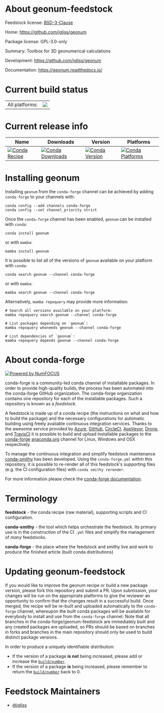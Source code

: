 About geonum-feedstock
======================

Feedstock license: [BSD-3-Clause](https://github.com/conda-forge/geonum-feedstock/blob/main/LICENSE.txt)

Home: https://github.com/jgliss/geonum

Package license: GPL-3.0-only

Summary: Toolbox for 3D geonumerical calculations

Development: https://github.com/jgliss/geonum

Documentation: https://geonum.readthedocs.io/

Current build status
====================


<table><tr><td>All platforms:</td>
    <td>
      <a href="https://dev.azure.com/conda-forge/feedstock-builds/_build/latest?definitionId=6775&branchName=main">
        <img src="https://dev.azure.com/conda-forge/feedstock-builds/_apis/build/status/geonum-feedstock?branchName=main">
      </a>
    </td>
  </tr>
</table>

Current release info
====================

| Name | Downloads | Version | Platforms |
| --- | --- | --- | --- |
| [![Conda Recipe](https://img.shields.io/badge/recipe-geonum-green.svg)](https://anaconda.org/conda-forge/geonum) | [![Conda Downloads](https://img.shields.io/conda/dn/conda-forge/geonum.svg)](https://anaconda.org/conda-forge/geonum) | [![Conda Version](https://img.shields.io/conda/vn/conda-forge/geonum.svg)](https://anaconda.org/conda-forge/geonum) | [![Conda Platforms](https://img.shields.io/conda/pn/conda-forge/geonum.svg)](https://anaconda.org/conda-forge/geonum) |

Installing geonum
=================

Installing `geonum` from the `conda-forge` channel can be achieved by adding `conda-forge` to your channels with:

```
conda config --add channels conda-forge
conda config --set channel_priority strict
```

Once the `conda-forge` channel has been enabled, `geonum` can be installed with `conda`:

```
conda install geonum
```

or with `mamba`:

```
mamba install geonum
```

It is possible to list all of the versions of `geonum` available on your platform with `conda`:

```
conda search geonum --channel conda-forge
```

or with `mamba`:

```
mamba search geonum --channel conda-forge
```

Alternatively, `mamba repoquery` may provide more information:

```
# Search all versions available on your platform:
mamba repoquery search geonum --channel conda-forge

# List packages depending on `geonum`:
mamba repoquery whoneeds geonum --channel conda-forge

# List dependencies of `geonum`:
mamba repoquery depends geonum --channel conda-forge
```


About conda-forge
=================

[![Powered by
NumFOCUS](https://img.shields.io/badge/powered%20by-NumFOCUS-orange.svg?style=flat&colorA=E1523D&colorB=007D8A)](https://numfocus.org)

conda-forge is a community-led conda channel of installable packages.
In order to provide high-quality builds, the process has been automated into the
conda-forge GitHub organization. The conda-forge organization contains one repository
for each of the installable packages. Such a repository is known as a *feedstock*.

A feedstock is made up of a conda recipe (the instructions on what and how to build
the package) and the necessary configurations for automatic building using freely
available continuous integration services. Thanks to the awesome service provided by
[Azure](https://azure.microsoft.com/en-us/services/devops/), [GitHub](https://github.com/),
[CircleCI](https://circleci.com/), [AppVeyor](https://www.appveyor.com/),
[Drone](https://cloud.drone.io/welcome), and [TravisCI](https://travis-ci.com/)
it is possible to build and upload installable packages to the
[conda-forge](https://anaconda.org/conda-forge) [anaconda.org](https://anaconda.org/)
channel for Linux, Windows and OSX respectively.

To manage the continuous integration and simplify feedstock maintenance
[conda-smithy](https://github.com/conda-forge/conda-smithy) has been developed.
Using the ``conda-forge.yml`` within this repository, it is possible to re-render all of
this feedstock's supporting files (e.g. the CI configuration files) with ``conda smithy rerender``.

For more information please check the [conda-forge documentation](https://conda-forge.org/docs/).

Terminology
===========

**feedstock** - the conda recipe (raw material), supporting scripts and CI configuration.

**conda-smithy** - the tool which helps orchestrate the feedstock.
                   Its primary use is in the construction of the CI ``.yml`` files
                   and simplify the management of *many* feedstocks.

**conda-forge** - the place where the feedstock and smithy live and work to
                  produce the finished article (built conda distributions)


Updating geonum-feedstock
=========================

If you would like to improve the geonum recipe or build a new
package version, please fork this repository and submit a PR. Upon submission,
your changes will be run on the appropriate platforms to give the reviewer an
opportunity to confirm that the changes result in a successful build. Once
merged, the recipe will be re-built and uploaded automatically to the
`conda-forge` channel, whereupon the built conda packages will be available for
everybody to install and use from the `conda-forge` channel.
Note that all branches in the conda-forge/geonum-feedstock are
immediately built and any created packages are uploaded, so PRs should be based
on branches in forks and branches in the main repository should only be used to
build distinct package versions.

In order to produce a uniquely identifiable distribution:
 * If the version of a package **is not** being increased, please add or increase
   the [``build/number``](https://docs.conda.io/projects/conda-build/en/latest/resources/define-metadata.html#build-number-and-string).
 * If the version of a package **is** being increased, please remember to return
   the [``build/number``](https://docs.conda.io/projects/conda-build/en/latest/resources/define-metadata.html#build-number-and-string)
   back to 0.

Feedstock Maintainers
=====================

* [@jgliss](https://github.com/jgliss/)

